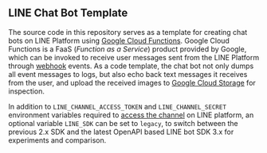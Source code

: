 ## LINE Chat Bot Template ##

The source code in this repository serves as a template for creating chat bots on LINE Platform using [Google Cloud Functions][1]. Google Cloud Functions is a FaaS (*Function as a Service*) product provided by Google, which can be invoked to receive user messages sent from the LINE Platform through [webhook][2] events. As a code template, the chat bot not only dumps all event messages to logs, but also echo back text messages it receives from the user, and upload the received images to [Google Cloud Storage][4] for inspection.

In addition to `LINE_CHANNEL_ACCESS_TOKEN` and `LINE_CHANNEL_SECRET` environment variables required to [access the channel][3] on LINE platform, an optional variable `LINE_SDK` can be set to `legacy`, to switch between the previous 2.x SDK and the latest OpenAPI based LINE bot SDK 3.x for experiments and comparison.

[1]: <https://cloud.google.com/functions/docs/concepts/overview> "Google Cloud Functions"
[2]: <https://developers.line.biz/en/docs/messaging-api/receiving-messages> "LINE Webhook"
[3]: <https://developers.line.biz/en/docs/basics/channel-access-token> "LINE Channel Access Token"
[4]: <https://cloud.google.com/storage/docs> "Google Cloud Storage"
